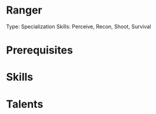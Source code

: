 # Ranger

Type: Specialization
Skills: Perceive, Recon, Shoot, Survival

# Prerequisites

# Skills

# Talents